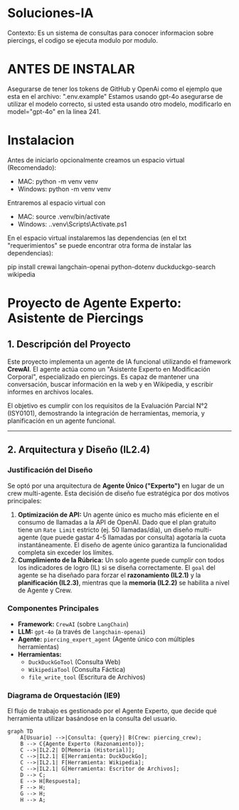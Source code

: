# Soluciones-IA
Contexto:
Es un sistema de consultas para conocer informacion sobre piercings, el codigo se ejecuta modulo por modulo.

# ANTES DE INSTALAR

Asegurarse de tener los tokens de GitHub y OpenAi como el ejemplo que esta en el archivo: ".env.example"
Estamos usando gpt-4o asegurarse de utilizar el modelo correcto, si usted esta usando otro modelo, modificarlo en model="gpt-4o" en la linea 241.

# Instalacion

Antes de iniciarlo opcionalmente creamos un espacio virtual (Recomendado):

- MAC: python -m venv venv 
- Windows: python -m venv venv

Entraremos al espacio virtual con 
- MAC: source .venv/bin/activate
- Windows: .\.venv\Scripts\Activate.ps1

En el espacio virtual instalaremos las dependencias (en el txt "requerimientos" se puede encontrar otra forma de instalar las dependencias): 

pip install crewai langchain-openai python-dotenv duckduckgo-search wikipedia


# Proyecto de Agente Experto: Asistente de Piercings

## 1. Descripción del Proyecto

Este proyecto implementa un agente de IA funcional utilizando el framework **CrewAI**. El agente actúa como un "Asistente Experto en Modificación Corporal", especializado en piercings. Es capaz de mantener una conversación, buscar información en la web y en Wikipedia, y escribir informes en archivos locales.

El objetivo es cumplir con los requisitos de la Evaluación Parcial N°2 (ISY0101), demostrando la integración de herramientas, memoria, y planificación en un agente funcional.

---

## 2. Arquitectura y Diseño (IL2.4)

### Justificación del Diseño

Se optó por una arquitectura de **Agente Único ("Experto")** en lugar de un crew multi-agente. Esta decisión de diseño fue estratégica por dos motivos principales:

1.  **Optimización de API:** Un agente único es mucho más eficiente en el consumo de llamadas a la API de OpenAI. Dado que el plan gratuito tiene un `Rate Limit` estricto (ej. 50 llamadas/día), un diseño multi-agente (que puede gastar 4-5 llamadas por consulta) agotaría la cuota instantáneamente. El diseño de agente único garantiza la funcionalidad completa sin exceder los límites.
2.  **Cumplimiento de la Rúbrica:** Un solo agente puede cumplir con todos los indicadores de logro (IL) si se diseña correctamente. El `goal` del agente se ha diseñado para forzar el **razonamiento (IL2.1)** y la **planificación (IL2.3)**, mientras que la **memoria (IL2.2)** se habilita a nivel de Agente y Crew.

### Componentes Principales

* **Framework:** `CrewAI` (sobre `LangChain`)
* **LLM:** `gpt-4o` (a través de `langchain-openai`)
* **Agente:** `piercing_expert_agent` (Agente único con múltiples herramientas)
* **Herramientas:**
    * `DuckDuckGoTool` (Consulta Web)
    * `WikipediaTool` (Consulta Fáctica)
    * `file_write_tool` (Escritura de Archivos)

### Diagrama de Orquestación (IE9)

El flujo de trabajo es gestionado por el Agente Experto, que decide qué herramienta utilizar basándose en la consulta del usuario.

```mermaid
graph TD
    A[Usuario] -->|Consulta: {query}| B(Crew: piercing_crew);
    B --> C{Agente Experto (Razonamiento)};
    C -->|IL2.2| D[Memoria (Historial)];
    C -->|IL2.1| E[Herramienta: DuckDuckGo];
    C -->|IL2.1| F[Herramienta: Wikipedia];
    C -->|IL2.1| G[Herramienta: Escritor de Archivos];
    D --> C;
    E --> H[Respuesta];
    F --> H;
    G --> H;
    H --> A;